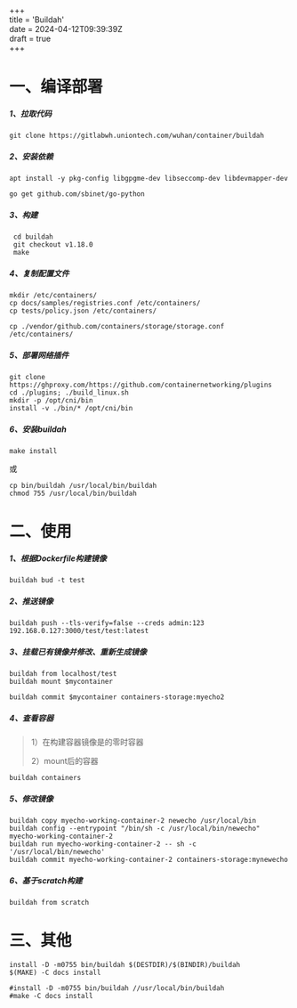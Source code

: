 +++  
title = 'Buildah'  
date = 2024-04-12T09:39:39Z  
draft = true  
+++

# 一、编译部署

##### 1、拉取代码

```
git clone https://gitlabwh.uniontech.com/wuhan/container/buildah
```

##### 2、安装依赖

```
apt install -y pkg-config libgpgme-dev libseccomp-dev libdevmapper-dev
```

```
go get github.com/sbinet/go-python
```

##### 3、构建

```
 cd buildah
 git checkout v1.18.0
 make
```

##### 4、复制配置文件

```
mkdir /etc/containers/
cp docs/samples/registries.conf /etc/containers/
cp tests/policy.json /etc/containers/

cp ./vendor/github.com/containers/storage/storage.conf /etc/containers/
```

##### 5、部署网络插件

```
git clone https://ghproxy.com/https://github.com/containernetworking/plugins
cd ./plugins; ./build_linux.sh 
mkdir -p /opt/cni/bin
install -v ./bin/* /opt/cni/bin
```

##### 6、安装buildah

```
make install
```

或

```
cp bin/buildah /usr/local/bin/buildah
chmod 755 /usr/local/bin/buildah
```

# 二、使用

##### 1、根据Dockerfile构建镜像

```
buildah bud -t test
```

##### 2、推送镜像

```
buildah push --tls-verify=false --creds admin:123 192.168.0.127:3000/test/test:latest
```

##### 3、挂载已有镜像并修改、重新生成镜像

```
buildah from localhost/test
buildah mount $mycontainer
  
buildah commit $mycontainer containers-storage:myecho2
```

##### 4、查看容器

> 1）在构建容器镜像是的零时容器
>
> 2）mount后的容器

```
buildah containers
```

##### 5、修改镜像

```
buildah copy myecho-working-container-2 newecho /usr/local/bin
buildah config --entrypoint "/bin/sh -c /usr/local/bin/newecho" myecho-working-container-2
buildah run myecho-working-container-2 -- sh -c '/usr/local/bin/newecho'
buildah commit myecho-working-container-2 containers-storage:mynewecho
```

##### 6、基于scratch构建

```
buildah from scratch
```

# 三、其他

```
install -D -m0755 bin/buildah $(DESTDIR)/$(BINDIR)/buildah
$(MAKE) -C docs install

#install -D -m0755 bin/buildah //usr/local/bin/buildah
#make -C docs install
```

